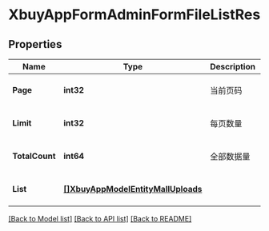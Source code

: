 # XbuyAppFormAdminFormFileListRes

## Properties
Name | Type | Description | Notes
------------ | ------------- | ------------- | -------------
**Page** | **int32** | 当前页码 | [optional] [default to 1]
**Limit** | **int32** | 每页数量 | [optional] [default to 10]
**TotalCount** | **int64** | 全部数据量 | [optional] [default to null]
**List** | [**[]XbuyAppModelEntityMallUploads**](xbuy.app.model.entity.MallUploads.md) |  | [optional] [default to null]

[[Back to Model list]](../README.md#documentation-for-models) [[Back to API list]](../README.md#documentation-for-api-endpoints) [[Back to README]](../README.md)

